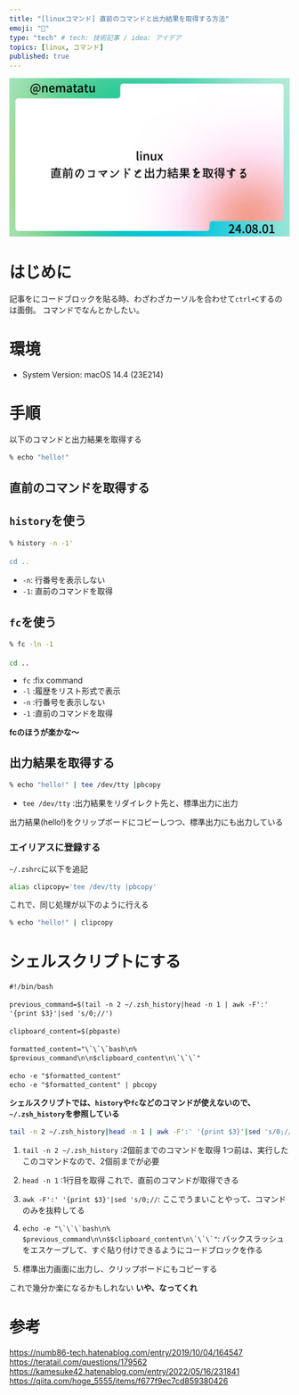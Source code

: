 ```yaml
---
title: "[linuxコマンド] 直前のコマンドと出力結果を取得する方法"
emoji: "🎉"
type: "tech" # tech: 技術記事 / idea: アイデア
topics: [linux, コマンド]
published: true
---
```

![](/images/pcr.png)
# はじめに
記事をにコードブロックを貼る時、わざわざカーソルを合わせて`ctrl+C`するのは面倒。
コマンドでなんとかしたい。
# 環境
* System Version: macOS 14.4 (23E214)

# 手順
以下のコマンドと出力結果を取得する
```bash
% echo "hello!"
```
## 直前のコマンドを取得する
## `history`を使う
```bash
% history -n -1'

cd ..
```
* `-n`: 行番号を表示しない
* `-1`: 直前のコマンドを取得
## `fc`を使う
```bash
% fc -ln -1 

cd ..
```
* `fc` :fix command
* `-l` :履歴をリスト形式で表示
* `-n` :行番号を表示しない
* `-1` :直前のコマンドを取得

**fcのほうが楽かな〜**

## 出力結果を取得する
```bash
% echo "hello!" | tee /dev/tty |pbcopy
```
* `tee /dev/tty` :出力結果をリダイレクト先と、標準出力に出力

出力結果(hello!)をクリップボードにコピーしつつ、標準出力にも出力している

### エイリアスに登録する
`~/.zshrc`に以下を追記
```bash
alias clipcopy='tee /dev/tty |pbcopy'
```
これで、同じ処理が以下のように行える
```bash
% echo "hello!" | clipcopy
```

# シェルスクリプトにする
```bash:pcr
#!/bin/bash

previous_command=$(tail -n 2 ~/.zsh_history|head -n 1 | awk -F':' '{print $3}'|sed 's/0;//')

clipboard_content=$(pbpaste)

formatted_content="\`\`\`bash\n% $previous_command\n\n$clipboard_content\n\`\`\`"

echo -e "$formatted_content"
echo -e "$formatted_content" | pbcopy

```

**シェルスクリプトでは、`history`や`fc`などのコマンドが使えないので、`~/.zsh_history`を参照している**

```bash
tail -n 2 ~/.zsh_history|head -n 1 | awk -F':' '{print $3}'|sed 's/0;//'
```
1. `tail -n 2 ~/.zsh_history` :2個前までのコマンドを取得
  1つ前は、実行したこのコマンドなので、2個前までが必要
2. `head -n 1` :1行目を取得
  これで、直前のコマンドが取得できる
3. `awk -F':' '{print $3}'|sed 's/0;//`: ここでうまいことやって、コマンドのみを抜粋してる

4. ```echo -e "\`\`\`bash\n% $previous_command\n\n$$clipboard_content\n\`\`\`"```: バックスラッシュをエスケープして、すぐ貼り付けできるようにコードブロックを作る
5. 標準出力画面に出力し、クリップボードにもコピーする 

これで幾分か楽になるかもしれない
**いや、なってくれ**

# 参考
https://numb86-tech.hatenablog.com/entry/2019/10/04/164547
https://teratail.com/questions/179562
https://kamesuke42.hatenablog.com/entry/2022/05/16/231841
https://qiita.com/hoge_5555/items/f677f9ec7cd859380426
